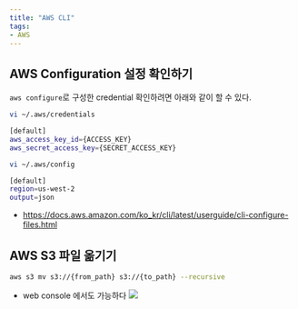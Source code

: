 ```yaml
---
title: "AWS CLI"
tags:
- AWS
---
```



## AWS Configuration 설정 확인하기 
`aws configure`로 구성한 credential 확인하려면 아래와 같이 할 수 있다.

```sh
vi ~/.aws/credentials

[default]
aws_access_key_id={ACCESS_KEY}
aws_secret_access_key={SECRET_ACCESS_KEY}

vi ~/.aws/config

[default]
region=us-west-2
output=json
```

- https://docs.aws.amazon.com/ko_kr/cli/latest/userguide/cli-configure-files.html


## AWS S3 파일 옮기기

```sh
aws s3 mv s3://{from_path} s3://{to_path} --recursive
```

- web console 에서도 가능하다
![](https://user-images.githubusercontent.com/2231510/206854577-026b629c-6c0d-4e25-a8bd-a47fda6dab95.png)
